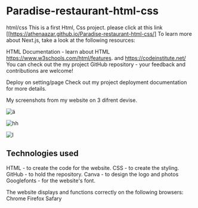 # Paradise-restaurant-html-css
 html/css
This is a first Html, Css project.
please click at this link [[https://athenaazar.github.io/Paradise-restaurant-html-css/]
To learn more about Next.js, take a look at the following resources:

HTML Documentation - learn about HTML https://www.w3schools.com/html/features.
and https://codeinstitute.net/
You can check out the my project GitHub repository - your feedback and contributions are welcome!

Deploy on setting/page
Check out my project deployment documentation for more details.
 
 My screenshots from my website on 3 difrent devise.

![ä](https://user-images.githubusercontent.com/25683280/135899327-58f04152-84c5-4905-bb72-5aac7983f02b.jpg)

![hh](https://user-images.githubusercontent.com/25683280/135899337-52521a83-338a-4c2d-b948-0f74ba1c7472.jpg)

![l](https://user-images.githubusercontent.com/25683280/135899355-61724835-c036-4edc-8e29-17e3d557bfb3.jpg)

<h2>Technologies used</h2>
HTML - to create the code for the website.
CSS - to create the styling.
GitHub - to hold the repository.
Canva - to design the logo and photos
Googlefonts - for the website's font.


The website displays and functions correctly on the following browsers:
Chrome
Firefox
Safary


